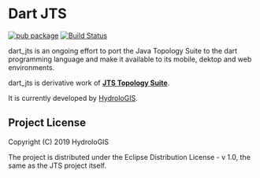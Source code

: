 # Dart JTS

[![pub package](https://img.shields.io/pub/v/dart_jts.svg)](https://pub.dev/packages/dart_jts)
[![Build Status](https://travis-ci.org/moovida/dart_jts.svg?branch=master)](https://travis-ci.org/moovida/dart_jts)

dart_jts is an ongoing effort to port the Java Topology Suite to the dart programming language and make it available to its mobile, dektop and web environments.

dart_jts is derivative work of __[JTS Topology Suite](https://github.com/locationtech/jts)__.

It is currently developed by [HydroloGIS](http://www.hydrologis.com).

## Project License

Copyright (C) 2019 HydroloGIS

The project is distributed under the Eclipse Distribution License - v 1.0, the same as the JTS project itself.


